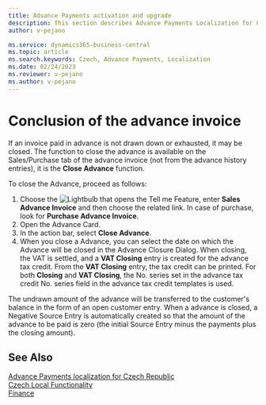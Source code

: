 ```yaml
---
title: Advance Payments activation and upgrade
description: This section describes Advance Payments Localization for Czech extension functionality.
author: v-pejano

ms.service: dynamics365-business-central
ms.topic: article
ms.search.keywords: Czech, Advance Payments, Localization
ms.date: 02/24/2023
ms.reviewer: v-pejano
ms.author: v-pejano
---
```


# Conclusion of the advance invoice  

If an invoice paid in advance is not drawn down or exhausted, it may be closed. The function to close the advance is available on the Sales/Purchase tab of the advance invoice (not from the advance history entries), it is the **Close Advance** function.

To close the Advance, proceed as follows:

1. Choose the ![Lightbulb that opens the Tell me Feature](../../media/ui-search/search_small.png "Tell me what you want to do"), enter **Sales Advance Invoice** and then choose the related link. In case of purchase, look for **Purchase Advance Invoice**.
2. Open the Advance Card.
3. In the action bar, select **Close Advance**.
4. When you close a Advance, you can select the date on which the Advance will be closed in the Advance Closure Dialog. When closing, the VAT is settled, and a **VAT Closing** entry is created for the advance tax credit. From the **VAT Closing** entry, the tax credit can be printed. For both **Closing** and **VAT Closing**, the No. series set in the advance tax credit No. series field in the advance tax credit templates is used.

The undrawn amount of the advance will be transferred to the customer's balance in the form of an open customer entry.  When a advance is closed, a Negative Source Entry is automatically created so that the amount of the advance to be paid is zero (the initial Source Entry minus the payments plus the closing amount).

## See Also

[Advance Payments localization for Czech Republic](ui-extensions-advance-payments-localization-cz.md)  
[Czech Local Functionality](czech-local-functionality.md)  
[Finance](../../finance.md)
